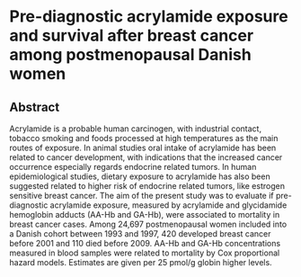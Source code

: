 # Pre-diagnostic acrylamide exposure and survival after breast cancer among postmenopausal Danish women

## Abstract

Acrylamide is a probable human carcinogen, with industrial contact, tobacco smoking and foods processed at high temperatures as the main routes of exposure. In animal studies oral intake of acrylamide has been related to cancer development, with indications that the increased cancer occurrence especially regards endocrine related tumors. In human epidemiological studies, dietary exposure to acrylamide has also been suggested related to higher risk of endocrine related tumors, like estrogen sensitive breast cancer. The aim of the present study was to evaluate if pre-diagnostic acrylamide exposure, measured by acrylamide and glycidamide hemoglobin adducts (AA-Hb and GA-Hb), were associated to mortality in breast cancer cases. Among 24,697 postmenopausal women included into a Danish cohort between 1993 and 1997, 420 developed breast cancer before 2001 and 110 died before 2009. AA-Hb and GA-Hb concentrations measured in blood samples were related to mortality by Cox proportional hazard models. Estimates are given per 25 pmol/g globin higher levels.